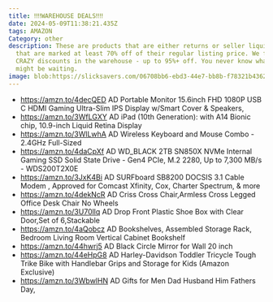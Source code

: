 ```yaml
---
title: ‼‼WAREHOUSE DEALS‼‼
date: 2024-05-09T11:38:21.435Z
tags: AMAZON
Category: other
description: These are products that are either returns or seller liquidations
  that are marked at least 70% off of their regular listing price. We find some
  CRAZY discounts in the warehouse - up to 95%+ off. You never know what goodies
  might be waiting.
image: blob:https://slicksavers.com/06708bb6-ebd3-44e7-bb8b-f78321b43629
---
```

* https://amzn.to/4decQED   AD
  Portable Monitor 15.6inch FHD 1080P USB C HDMI Gaming Ultra-Slim IPS Display w/Smart Cover & Speakers,
* https://amzn.to/3WfLGXY   AD
  iPad (10th Generation): with A14 Bionic chip, 10.9-inch Liquid Retina Display
* https://amzn.to/3WlLwhA   AD
  Wireless Keyboard and Mouse Combo - 2.4GHz Full-Sized
* https://amzn.to/4daCpXf   AD
  WD_BLACK 2TB SN850X NVMe Internal Gaming SSD Solid State Drive - Gen4 PCIe, M.2 2280, Up to 7,300 MB/s - WDS200T2X0E
* https://amzn.to/3JxK4Bi   AD
  SURFboard SB8200 DOCSIS 3.1 Cable Modem , Approved for Comcast Xfinity, Cox, Charter Spectrum, & more
* https://amzn.to/4dekNcR   AD
  Criss Cross Chair,Armless Cross Legged Office Desk Chair No Wheels
* https://amzn.to/3U70llq   AD
  Drop Front Plastic Shoe Box with Clear Door,Set of 6,Stackable
* https://amzn.to/4aQobcz    AD
  Bookshelves, Assembled Storage Rack, Bedroom Living Room Vertical Cabinet Bookshelf
* https://amzn.to/44hwrj5   AD
  Black Circle Mirror for Wall 20 inch
* https://amzn.to/44eHpG8   AD
  Harley-Davidson Toddler Tricycle Tough Trike Bike with Handlebar Grips and Storage for Kids (Amazon Exclusive)
* https://amzn.to/3WbwlHN   AD
  Gifts for Men Dad Husband Him Fathers Day,